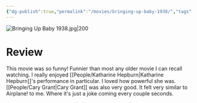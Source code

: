 ```yaml
---
{"dg-publish":true,"permalink":"/movies/bringing-up-baby-1938/","tags":["movies"],"created":"2023-12-01","updated":"2025-03-13"}
---
```



![Bringing Up Baby 1938.jpg|200](/img/user/_sys/Attachments/Bringing%20Up%20Baby%201938.jpg)

# Review

This movie was so funny! Funnier than most any older movie I can recall watching. I really enjoyed [[People/Katharine Hepburn\|Katharine Hepburn]]'s performance in particular. I loved how powerful she was. [[People/Cary Grant\|Cary Grant]] was also very good. It felt very similar to Airplane! to me. Where it's just a joke coming every couple seconds.
